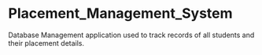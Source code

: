 # Placement_Management_System
Database Management application used to track records of all students and their placement details. 
